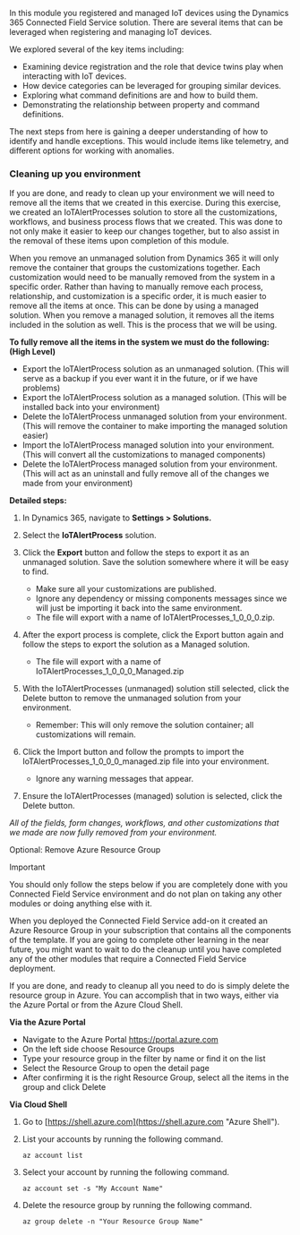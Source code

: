 In this module you registered and managed IoT devices using the Dynamics 365 Connected Field Service solution.  There are several items that can be leveraged when registering and managing IoT devices.   

We explored several of the key items including: 

- Examining device registration and the role that device twins play when interacting with IoT devices.   
- How device categories can be leveraged for grouping similar devices.   
- Exploring what command definitions are and how to build them. 
- Demonstrating the relationship between property and command definitions.   

The next steps from here is gaining a deeper understanding of how to identify and handle exceptions.  This would include items like telemetry, and different options for working with anomalies.   
 
### Cleaning up you environment 
If you are done, and ready to clean up your environment we will need to remove all the items that we created in this exercise.  During this exercise, we created an IoTAlertProcesses solution to store all the customizations, workflows, and business process flows that we created.  This was done to not only make it easier to keep our changes together, but to also assist in the removal of these items upon completion of this module. 
  
When you remove an unmanaged solution from Dynamics 365 it will only remove the container that groups the customizations together.  Each customization would need to be manually removed from the system in a specific order.  Rather than having to manually remove each process, relationship, and customization is a specific order, it is much easier to remove all the items at once.  This can be done by using a managed solution.  When you remove a managed solution, it removes all the items included in the solution as well.    This is the process that we will be using.   
  
**To fully remove all the items in the system we must do the following: (High Level)**
- Export the IoTAlertProcess solution as an unmanaged solution. (This will serve as a backup if you ever want it in the future, or if we have problems) 
- Export the IoTAlertProcess solution as a managed solution. (This will be installed back into your environment)  
- Delete the IoTAlertProcess unmanaged solution from your environment. (This will remove the container to make importing the managed solution easier) 
- Import the IoTAlertProcess managed solution into your environment. (This will convert all the customizations to managed components) 
- Delete the IoTAlertProcess managed solution from your environment. (This will act as an uninstall and fully remove all of the changes we made from your environment)    
 
**Detailed steps:**
1. In Dynamics 365, navigate to **Settings > Solutions.**
1. Select the **IoTAlertProcess** solution. 
1. Click the **Export** button and follow the steps to export it as an unmanaged solution.  Save the solution 
somewhere where it will be easy to find. 
    - Make sure all your customizations are published. 
    - Ignore any dependency or missing components messages since we will just be importing it back into the same environment. 
    - The file will export with a name of IoTAlertProcesses_1_0_0_0.zip. 

4. After the export process is complete, click the Export button again and follow the steps to export the solution as a Managed solution. 
    - The file will export with a name of IoTAlertProcesses_1_0_0_0_Managed.zip 
5. With the IoTAlertProcesses (unmanaged) solution still selected, click the Delete button to remove the unmanaged solution from your environment.  
    - Remember: This will only remove the solution container; all customizations will remain. 
6. Click the Import button and follow the prompts to import the IoTAlertProcesses_1_0_0_0_managed.zip file into your environment.  
    - Ignore any warning messages that appear. 
7. Ensure the IoTAlertProcesses (managed) solution is selected, click the Delete button.  
 
*All of the fields, form changes, workflows, and other customizations that we made are now fully removed from your environment.* 
 
Optional: Remove Azure Resource Group 

> [!IMPORTANT]
> You should only follow the steps below if you are completely done with you Connected Field Service environment and do not plan on taking any other modules or doing anything else with it.   
 
When you deployed the Connected Field Service add-on it created an Azure Resource Group in your subscription that contains all the components of the template.  If you are going to complete other learning in the near future, you might want to wait to do the cleanup until you have completed any of the other modules that require a Connected Field Service deployment. 
 
If you are done, and ready to cleanup all you need to do is simply delete the resource group in Azure.  You can accomplish that in two ways, either via the Azure Portal or from the Azure Cloud Shell. 

**Via the Azure Portal**

- Navigate to the Azure Portal [https://portal.azure.com ](https://portal.azure.com )
- On the left side choose Resource Groups 
- Type your resource group in the filter by name or find it on the list 
- Select the Resource Group to open the detail page 
- After confirming it is the right Resource Group, select all the items in the group and click Delete 
 
**Via Cloud Shell**

1. Go to [https://shell.azure.com](https://shell.azure.com "Azure Shell").
2. List your accounts by running the following command.

    ```
    az account list
    ```

3. Select your account by running the following command.

    ```
    az account set -s "My Account Name"
    ```

4. Delete the resource group by running the following command.

    ```
    az group delete -n "Your Resource Group Name"
    ```
